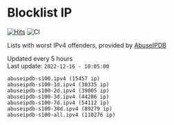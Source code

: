 # Blocklist IP

[![Hits](https://hits.seeyoufarm.com/api/count/incr/badge.svg?url=https%3A%2F%2Fgithub.com%2Fborestad%2Fblocklist-ip%2F&count_bg=%2379C83D&title_bg=%23555555&icon=&icon_color=%23E7E7E7&title=hits&edge_flat=false)](https://hits.seeyoufarm.com)  ![CI](https://img.shields.io/github/workflow/status/borestad/blocklist-ip/CI?style=flat-square)

Lists with worst IPv4 offenders, provided by [AbuseIPDB](https://www.abuseipdb.com/)

<!-- FOOTER-PLACEHOLDER -->
Updated every 5 hours<br>
Last update: `2022-12-16 - 10:05:00`
```
abuseipdb-s100.ipv4 (15457 ip)
abuseipdb-s100-1d.ipv4 (30335 ip)
abuseipdb-s100-2d.ipv4 (39005 ip)
abuseipdb-s100-3d.ipv4 (44286 ip)
abuseipdb-s100-7d.ipv4 (54112 ip)
abuseipdb-s100-30d.ipv4 (89279 ip)
abuseipdb-s100-all.ipv4 (110276 ip)
```
